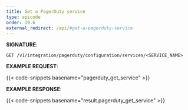 ```yaml
---
title: Get a PagerDuty service
type: apicode
order: 19.6
external_redirect: /api/#get-a-pagerduty-service
---
```


**SIGNATURE**:

`GET /v1/integration/pagerduty/configuration/services/<SERVICE_NAME>`

**EXAMPLE REQUEST**:

{{< code-snippets basename="pagerduty_get_service" >}}

**EXAMPLE RESPONSE**:

{{< code-snippets basename="result.pagerduty_get_service" >}}
